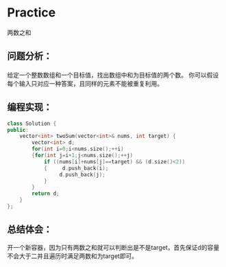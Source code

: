 # Practice
两数之和
## 问题分析：
#### 
给定一个整数数组和一个目标值，找出数组中和为目标值的两个数。
你可以假设每个输入只对应一种答案，且同样的元素不能被重复利用。
## 编程实现：
```C++
class Solution {
public:
    vector<int> twoSum(vector<int>& nums, int target) {
        vector<int> d;
        for(int i=0;i<nums.size();++i)
        {for(int j=i+1;j<nums.size();++j)
            if ((nums[i]+nums[j]==target) && (d.size()<2))
            {     d.push_back(i);
                 d.push_back(j);
            }
        }       
        return d;
    }
};   
```
## 总结体会：
开一个新容器，因为只有两数之和就可以判断出是不是target，首先保证d的容量不会大于二并且遍历时满足两数和为target即可。